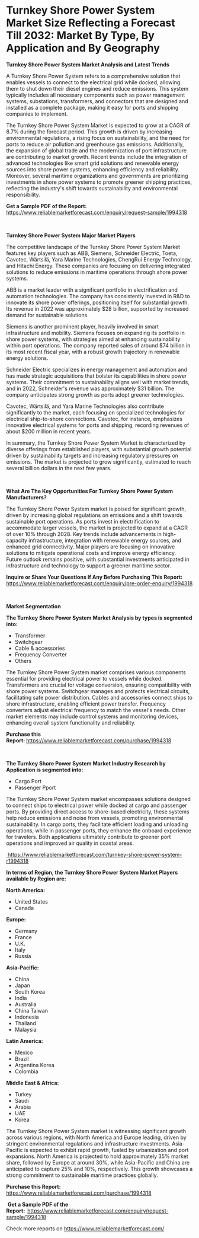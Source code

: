 <p><h1>Turnkey Shore Power System Market Size Reflecting a Forecast Till 2032: Market By Type, By Application and By Geography</h1></p><p><strong>Turnkey Shore Power System Market Analysis and Latest Trends</strong></p>
<p><p>A Turnkey Shore Power System refers to a comprehensive solution that enables vessels to connect to the electrical grid while docked, allowing them to shut down their diesel engines and reduce emissions. This system typically includes all necessary components such as power management systems, substations, transformers, and connectors that are designed and installed as a complete package, making it easy for ports and shipping companies to implement.</p><p>The Turnkey Shore Power System Market is expected to grow at a CAGR of 8.7% during the forecast period. This growth is driven by increasing environmental regulations, a rising focus on sustainability, and the need for ports to reduce air pollution and greenhouse gas emissions. Additionally, the expansion of global trade and the modernization of port infrastructure are contributing to market growth. Recent trends include the integration of advanced technologies like smart grid solutions and renewable energy sources into shore power systems, enhancing efficiency and reliability. Moreover, several maritime organizations and governments are prioritizing investments in shore power systems to promote greener shipping practices, reflecting the industry's shift towards sustainability and environmental responsibility.</p></p>
<p><strong>Get a Sample PDF of the Report:&nbsp;</strong> <a href="https://www.reliablemarketforecast.com/enquiry/request-sample/1994318?utm_campaign=2291&utm_medium=2&utm_source=Github&utm_content=ia&utm_term=02032025&utm_id=turnkey-shore-power-system">https://www.reliablemarketforecast.com/enquiry/request-sample/1994318</a></p>
<p>&nbsp;</p>
<p><strong>Turnkey Shore Power System Major Market Players</strong></p>
<p><p>The competitive landscape of the Turnkey Shore Power System Market features key players such as ABB, Siemens, Schneider Electric, Toeta, Cavotec, Wärtsilä, Yara Marine Technologies, ChengRui Energy Technology, and Hitachi Energy. These companies are focusing on delivering integrated solutions to reduce emissions in maritime operations through shore power systems.</p><p>ABB is a market leader with a significant portfolio in electrification and automation technologies. The company has consistently invested in R&D to innovate its shore power offerings, positioning itself for substantial growth. Its revenue in 2022 was approximately $28 billion, supported by increased demand for sustainable solutions.</p><p>Siemens is another prominent player, heavily involved in smart infrastructure and mobility. Siemens focuses on expanding its portfolio in shore power systems, with strategies aimed at enhancing sustainability within port operations. The company reported sales of around $74 billion in its most recent fiscal year, with a robust growth trajectory in renewable energy solutions.</p><p>Schneider Electric specializes in energy management and automation and has made strategic acquisitions that bolster its capabilities in shore power systems. Their commitment to sustainability aligns well with market trends, and in 2022, Schneider's revenue was approximately $31 billion. The company anticipates strong growth as ports adopt greener technologies.</p><p>Cavotec, Wärtsilä, and Yara Marine Technologies also contribute significantly to the market, each focusing on specialized technologies for electrical ship-to-shore connections. Cavotec, for instance, emphasizes innovative electrical systems for ports and shipping, recording revenues of about $200 million in recent years.</p><p>In summary, the Turnkey Shore Power System Market is characterized by diverse offerings from established players, with substantial growth potential driven by sustainability targets and increasing regulatory pressures on emissions. The market is projected to grow significantly, estimated to reach several billion dollars in the next few years.</p></p>
<p>&nbsp;</p>
<p><strong>What Are The Key Opportunities For Turnkey Shore Power System Manufacturers?</strong></p>
<p><p>The Turnkey Shore Power System market is poised for significant growth, driven by increasing global regulations on emissions and a shift towards sustainable port operations. As ports invest in electrification to accommodate larger vessels, the market is projected to expand at a CAGR of over 10% through 2028. Key trends include advancements in high-capacity infrastructure, integration with renewable energy sources, and enhanced grid connectivity. Major players are focusing on innovative solutions to mitigate operational costs and improve energy efficiency. Future outlook remains positive, with substantial investments anticipated in infrastructure and technology to support a greener maritime sector.</p></p>
<p><strong>Inquire or Share Your Questions If Any Before Purchasing This Report:</strong> <a href="https://www.reliablemarketforecast.com/enquiry/pre-order-enquiry/1994318?utm_campaign=2291&utm_medium=2&utm_source=Github&utm_content=ia&utm_term=02032025&utm_id=turnkey-shore-power-system">https://www.reliablemarketforecast.com/enquiry/pre-order-enquiry/1994318</a></p>
<p>&nbsp;</p>
<p><strong>Market Segmentation</strong></p>
<p><strong>The Turnkey Shore Power System Market Analysis by types is segmented into:</strong></p>
<p><ul><li>Transformer</li><li>Switchgear</li><li>Cable & accessories</li><li>Frequency Converter</li><li>Others</li></ul></p>
<p><p>The Turnkey Shore Power System market comprises various components essential for providing electrical power to vessels while docked. Transformers are crucial for voltage conversion, ensuring compatibility with shore power systems. Switchgear manages and protects electrical circuits, facilitating safe power distribution. Cables and accessories connect ships to shore infrastructure, enabling efficient power transfer. Frequency converters adjust electrical frequency to match the vessel's needs. Other market elements may include control systems and monitoring devices, enhancing overall system functionality and reliability.</p></p>
<p><strong>Purchase this Report:&nbsp;</strong><a href="https://www.reliablemarketforecast.com/purchase/1994318?utm_campaign=2291&utm_medium=2&utm_source=Github&utm_content=ia&utm_term=02032025&utm_id=turnkey-shore-power-system">https://www.reliablemarketforecast.com/purchase/1994318</a></p>
<p>&nbsp;</p>
<p><strong>The Turnkey Shore Power System Market Industry Research by Application is segmented into:</strong></p>
<p><ul><li>Cargo Port</li><li>Passenger Pport</li></ul></p>
<p><p>The Turnkey Shore Power System market encompasses solutions designed to connect ships to electrical power while docked at cargo and passenger ports. By providing direct access to shore-based electricity, these systems help reduce emissions and noise from vessels, promoting environmental sustainability. In cargo ports, they facilitate efficient loading and unloading operations, while in passenger ports, they enhance the onboard experience for travelers. Both applications ultimately contribute to greener port operations and improved air quality in coastal areas.</p></p>
<p><a href="https://www.reliablemarketforecast.com/turnkey-shore-power-system-r1994318?utm_campaign=2291&utm_medium=2&utm_source=Github&utm_content=ia&utm_term=02032025&utm_id=turnkey-shore-power-system">&nbsp;https://www.reliablemarketforecast.com/turnkey-shore-power-system-r1994318</a></p>
<p><strong>In terms of Region, the Turnkey Shore Power System Market Players available by Region are:</strong></p>
<p>
    <p> <strong> North America: </strong>
        <ul>
            <li>United States</li>
            <li>Canada</li>
        </ul>
        </p> 
    <p> <strong> Europe: </strong>
        <ul>
            <li>Germany</li>
            <li>France</li>
            <li>U.K.</li>
            <li>Italy</li>
            <li>Russia</li>
        </ul>
        </p> 
    <p> <strong> Asia-Pacific: </strong>
        <ul>
            <li>China</li>
            <li>Japan</li>
            <li>South Korea</li>
            <li>India</li>
            <li>Australia</li>
            <li>China Taiwan</li>
            <li>Indonesia</li>
            <li>Thailand</li>
            <li>Malaysia</li>
        </ul>
        </p> 
    <p> <strong> Latin America: </strong>
        <ul>
            <li>Mexico</li>
            <li>Brazil</li>
            <li>Argentina Korea</li>
            <li>Colombia</li>
        </ul>
        </p> 
    <p> <strong> Middle East & Africa: </strong>
        <ul>
            <li>Turkey</li>
            <li>Saudi</li>
            <li>Arabia</li>
            <li>UAE</li>
            <li>Korea</li>
        </ul>
    </p>
    </p>
<p><p>The Turnkey Shore Power System market is witnessing significant growth across various regions, with North America and Europe leading, driven by stringent environmental regulations and infrastructure investments. Asia-Pacific is expected to exhibit rapid growth, fueled by urbanization and port expansions. North America is projected to hold approximately 35% market share, followed by Europe at around 30%, while Asia-Pacific and China are anticipated to capture 25% and 10%, respectively. This growth showcases a strong commitment to sustainable maritime practices globally.</p></p>
<p><strong>Purchase this Report: </strong><a href="https://www.reliablemarketforecast.com/purchase/1994318?utm_campaign=2291&utm_medium=2&utm_source=Github&utm_content=ia&utm_term=02032025&utm_id=turnkey-shore-power-system">https://www.reliablemarketforecast.com/purchase/1994318</a></p>
<p>&nbsp;<strong>Get a Sample PDF of the Report:&nbsp;&nbsp;</strong><a href="https://www.reliablemarketforecast.com/enquiry/request-sample/1994318?utm_campaign=2291&utm_medium=2&utm_source=Github&utm_content=ia&utm_term=02032025&utm_id=turnkey-shore-power-system">https://www.reliablemarketforecast.com/enquiry/request-sample/1994318</a></p>
<p><strong></strong></p>
<p>Check more reports on <a href="https://www.reliablemarketforecast.com/?utm_campaign=2291&utm_medium=2&utm_source=Github&utm_content=ia&utm_term=02032025&utm_id=turnkey-shore-power-system">https://www.reliablemarketforecast.com/</a></p>